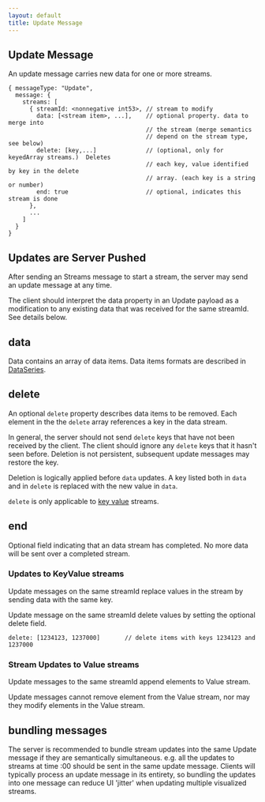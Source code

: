 ```yaml
---
layout: default
title: Update Message
---
```


Update Message
---
An update message carries new data for one or more streams. 

    { messageType: "Update",
      message: {
        streams: [
          { streamId: <nonnegative int53>, // stream to modify
            data: [<stream item>, ...],    // optional property. data to merge into
                                           // the stream (merge semantics
                                           // depend on the stream type, see below)
            delete: [key,...]              // (optional, only for keyedArray streams.)  Deletes
                                           // each key, value identified by key in the delete
                                           // array. (each key is a string or number)
            end: true                      // optional, indicates this stream is done
          },
          ...
        ]
      }
    }

## Updates are Server Pushed
After sending an Streams message to start a stream, the server may send an update
message at any time.

The client should interpret the data property in an Update payload as a modification 
to any existing data that was received for the same streamId. See details below. 

## data
Data contains an array of data items. 
Data items formats are described in [DataSeries](DataSeries.html).

## delete
An optional `delete` property describes data items to be removed. 
Each element in the the `delete` array references a key in the data stream.

In general, the server should not send `delete` keys that have not been received by the client.
The client should ignore any `delete` keys that it hasn't seen before. 
Deletion is not persistent, subsequent update messages may restore the key.

Deletion is logically applied before `data` updates. 
A key listed both in `data` and in `delete` is replaced with the new value in `data`.

`delete` is only applicable to [key value](DataSeries.html#KeyValue) streams. 

## end
Optional field indicating that an data stream has completed.
No more data will be sent over a completed stream.

### Updates to KeyValue streams
Update messages on the same streamId replace values in the stream by sending data with the same key. 

Update message on the same streamId delete values by setting the optional delete field.

    delete: [1234123, 1237000]       // delete items with keys 1234123 and 1237000

### Stream Updates to Value streams
Update messages to the same streamId append elements to Value stream. 

Update messages cannot remove element from the Value stream, 
nor may they modify elements in the Value stream. 

## bundling messages
The server is recommended to bundle stream updates into the same Update message 
if they are semantically simultaneous. 
e.g. all the updates to streams at time :00 should be sent in the same update message. 
Clients will typically process an update message in its entirety, 
so bundling the updates into one message can reduce UI 'jitter' when updating multiple visualized streams.

